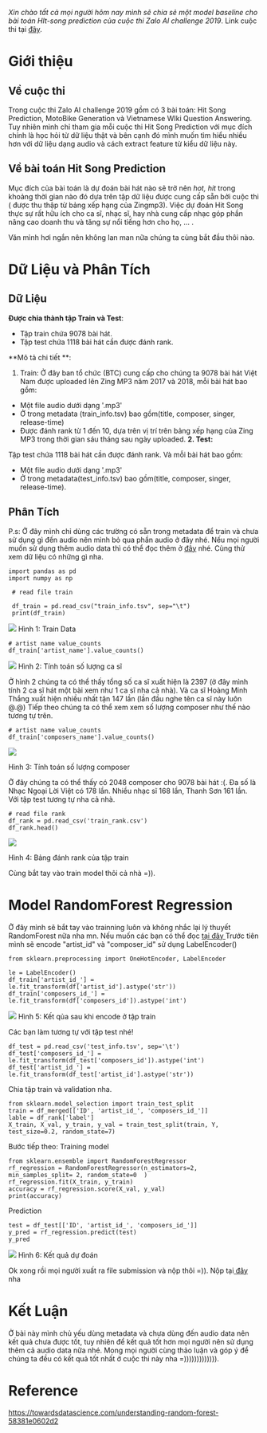 *Xin chào tất cả mọi người hôm nay mình sẽ chia sẻ một model baseline cho bài toán HIt-song prediction của cuộc thi Zalo AI challenge 2019*.
Link cuộc thi tại [đây](https://challenge.zalo.ai/portal/hit-song). 

# Giới thiệu 
## Về cuộc thi
Trong cuộc thi Zalo AI challenge 2019 gồm có 3 bài toán: Hit Song Prediction, MotoBike Generation và Vietnamese WIki Question Answering. Tuy nhiên mình chỉ tham gia mỗi cuộc thi Hit Song Prediction với mục đích chính là học hỏi từ dữ liệu thật và bên cạnh đó mình muốn tìm hiểu nhiều hơn với dữ liệu dạng audio và cách extract feature từ kiểu dữ liệu này. 
## Về bài toán Hit Song Prediction
Mục đích của bài toán là dự đoán bài hát nào sẽ trở nên *hot, hit* trong khoảng thời gian nào đó dựa trên tập dữ liệu được cung cấp sẵn bởi cuộc thi ( được thu thập từ bảng xếp hạng của Zingmp3). Việc dự đoán Hit Song thực sự rất hữu ích cho ca sĩ, nhạc sĩ, hay nhà cung cấp nhạc góp phần nâng cao doanh thu và tăng sự nổi tiếng hơn cho họ, ... .

Văn mình hơi ngắn nên không lan man nữa chúng ta cùng bắt đầu thôi nào. 
# Dữ Liệu và Phân Tích
## Dữ Liệu 
**Được chia thành tập Train và Test**: 

- Tập train chứa 9078 bài hát. 
- Tập test chứa 1118 bài hát cần được đánh rank. 

**Mô tả chi tiết **: 
1. Train: 
Ở đây ban tổ chức (BTC) cung cấp cho chúng ta 9078 bài hát Việt Nam được uploaded lên Zing MP3 năm 2017 và 2018, mỗi bài hát bao gồm: 
- Một file audio dưới dạng '.mp3'
- Ở trong metadata (train_info.tsv) bao gồm(title, composer, singer, release-time) 
- Được đánh rank từ 1 đến 10, dựa trên vị trí trên bảng xếp hạng của Zing MP3 trong thời gian sáu tháng sau ngày uploaded. 
**2. Test:**

Tập test chứa 1118 bài hát cần được đánh rank. Và mỗi bài hát bao gồm: 
- Một file audio dưới dạng '.mp3'
- Ở trong metadata(test_info.tsv) bao gồm(title, composer, singer, release-time).

## Phân Tích 
P.s: Ở đây mình chỉ dùng các trường có sẵn trong metadata để train  và chưa sử dụng gì đến audio nên mình bỏ qua phần audio ở đây nhé. Nếu mọi người muốn sử dụng thêm audio data thì có thể đọc thêm ở [đây](https://viblo.asia/p/ong-toan-vi-loc-ung-dung-deep-learning-tu-dong-tao-kho-nhac-beat-karaoke-sieu-to-khong-lo-Eb85owPW52G) nhé.
Cùng thử xem dữ liệu có những gì nha.
```
import pandas as pd 
import numpy as np
 
 # read file train
 
 df_train = pd.read_csv("train_info.tsv", sep="\t")
 print(df_train)
```
![](https://images.viblo.asia/d3da3b0d-495b-403f-87ab-00025cade73c.png)
Hình 1: Train Data

```
# artist name value_counts 
df_train['artist_name'].value_counts()
```

![](https://images.viblo.asia/a2046e5d-6962-4701-8db1-fb95108c7212.png)
Hình 2: Tính toán số lượng ca sĩ

Ở hình 2 chúng ta có thể thấy  tổng số ca sĩ xuất hiện là 2397 (ở đây mình tính 2 ca sĩ hát một bài xem như 1 ca sĩ nha cả nhà).  Và ca sĩ Hoàng Minh Thắng xuất hiện nhiều nhất tận 147 lần (lần đầu nghe tên ca sĩ này luôn @.@) 
Tiếp theo chúng ta có thể xem xem số lượng composer như thế nào tương tự trên.

```
# artist name value_counts 
df_train['composers_name'].value_counts()
```
![](https://images.viblo.asia/a2046e5d-6962-4701-8db1-fb95108c7212.png)

Hình 3: Tính toán số lượng composer

Ở đây chúng ta có thể thấy có 2048 composer cho 9078 bài hát :(. Đa số là Nhạc Ngoại Lời Việt có 178 lần. Nhiều nhạc sĩ 168 lần, Thanh Sơn 161 lần. 
Với tập test tương tự nha cả nhà. 
```
# read file rank
df_rank = pd.read_csv('train_rank.csv')
df_rank.head()
```

![](https://images.viblo.asia/57267b77-d3e8-4cf7-a166-b056e23ef19a.png)

Hình 4: Bảng đánh rank của tập train

Cùng bắt tay vào train model thôi cả nhà =)). 

# Model RandomForest Regression 
Ở đây mình sẽ bắt tay vào trainning luôn và không nhắc lại lý thuyết RandomForest nữa nha mn. Nếu muốn các bạn có thể đọc [tại đây ](https://towardsdatascience.com/understanding-random-forest-58381e0602d2)
Trước tiên mình sẽ encode "artist_id" và "composer_id" sử dụng LabelEncoder()
```
from sklearn.preprocessing import OneHotEncoder, LabelEncoder

le = LabelEncoder()
df_train['artist_id_'] = le.fit_transform(df['artist_id'].astype('str'))
df_train['composers_id_'] = le.fit_transform(df['composers_id']).astype('int')
```
![](https://images.viblo.asia/28e6d19c-b4ef-4dd9-a5b1-4c592b2aa515.png)
Hình 5: Kết qủa sau khi encode ở tập train

Các bạn làm tương tự với tập test nhé! 
```
df_test = pd.read_csv('test_info.tsv', sep='\t')
df_test['composers_id_'] = le.fit_transform(df_test['composers_id']).astype('int')
df_test['artist_id_'] = le.fit_transform(df_test['artist_id'].astype('str'))
```
 
 Chia tập train và validation nha.
```
from sklearn.model_selection import train_test_split
train = df_merged[['ID', 'artist_id_', 'composers_id_']]
lable = df_rank['label']
X_train, X_val, y_train, y_val = train_test_split(train, Y, test_size=0.2, random_state=7)
```
Bước tiếp theo: Training model 
```
from sklearn.ensemble import RandomForestRegressor
rf_regression = RandomForestRegressor(n_estimators=2, min_samples_split= 2, random_state=0  )
rf_regression.fit(X_train, y_train)
accuracy = rf_regression.score(X_val, y_val)
print(accuracy)
```

Prediction
```
test = df_test[['ID', 'artist_id_', 'composers_id_']]
y_pred = rf_regression.predict(test)
y_pred
```
![](https://images.viblo.asia/8de5c363-c79b-4142-a71a-a2b7e450f2fb.png)
Hình 6: Kết quả dự đoán

Ok xong rồi mọi người xuất ra file submission và nộp thôi =)). Nộp tại[ đây ](https://challenge.zalo.ai/portal/hit-song)nha 


# Kết Luận
Ở bài này mình chủ yếu dùng metadata và chưa dùng đến audio data nên kết quả chưa được tốt, tuy nhiên để kết quả tốt hơn mọi người nên sử dụng thêm cả audio data nữa nhé. 
Mong mọi người cùng thảo luận và góp ý để chúng ta đều có kết quả tốt nhất ở cuộc thi này nha =))))))))))))).


# Reference 
https://towardsdatascience.com/understanding-random-forest-58381e0602d2